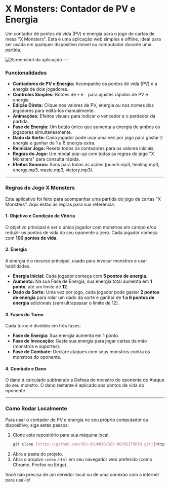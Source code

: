 # X Monsters: Contador de PV e Energia

Um contador de pontos de vida (PV) e energia para o jogo de cartas de mesa "X Monsters". Esta é uma aplicação web simples e offline, ideal para ser usada em qualquer dispositivo móvel ou computador durante uma partida.

![Screenshot da aplicação](https://i.imgur.com/example.png) ---

### Funcionalidades

* **Contadores de PV e Energia:** Acompanhe os pontos de vida (PV) e a energia de dois jogadores.
* **Controles Simples:** Botões de `+` e `-` para ajustes rápidos de PV e energia.
* **Edição Direta:** Clique nos valores de PV, energia ou nos nomes dos jogadores para editá-los manualmente.
* **Animações:** Efeitos visuais para indicar o vencedor e o perdedor da partida.
* **Fase de Energia:** Um botão único que aumenta a energia de ambos os jogadores simultaneamente.
* **Dado da Sorte:** Cada jogador pode usar uma vez por jogo para gastar 2 energia e ganhar de 1 a 6 energia extra.
* **Reiniciar Jogo:** Reseta todos os contadores para os valores iniciais.
* **Regras do Jogo:** Um modal pop-up com todas as regras do jogo "X Monsters" para consulta rápida.
* **Efeitos Sonoros:** Sons para todas as ações (punch.mp3, healing.mp3, energy.mp3, waste.mp3, victory.mp3).

---

### Regras do Jogo X Monsters

Este aplicativo foi feito para acompanhar uma partida do jogo de cartas "X Monsters". Aqui estão as regras para sua referência:

#### 1. Objetivo e Condição de Vitória

O objetivo principal é ser o único jogador com monstros em campo e/ou reduzir os pontos de vida do seu oponente a zero. Cada jogador começa com **100 pontos de vida**.

#### 2. Energia

A energia é o recurso principal, usado para invocar monstros e usar habilidades.

* **Energia Inicial:** Cada jogador começa com **5 pontos de energia**.
* **Aumento:** Na sua Fase de Energia, sua energia total aumenta em **1 ponto**, até um limite de **12**.
* **Dado da Sorte:** Uma vez por jogo, cada jogador pode gastar **2 pontos de energia** para rolar um dado da sorte e ganhar de **1 a 6 pontos de energia** adicionais (sem ultrapassar o limite de 12).

#### 3. Fases do Turno

Cada turno é dividido em três fases:

* **Fase de Energia:** Sua energia aumenta em 1 ponto.
* **Fase de Invocação:** Gaste sua energia para jogar cartas da mão (monstros e suportes).
* **Fase de Combate:** Declare ataques com seus monstros contra os monstros do oponente.

#### 4. Combate e Dano

O dano é calculado subtraindo a Defesa do monstro do oponente do Ataque do seu monstro. O dano restante é aplicado aos pontos de vida do oponente.

---

### Como Rodar Localmente

Para usar o contador de PV e energia no seu próprio computador ou dispositivo, siga estes passos:

1.  Clone este repositório para sua máquina local.
    ```bash
    git clone [https://github.com/SEU-USUARIO/SEU-REPOSITORIO.git](https://github.com/SEU-USUARIO/SEU-REPOSITORIO.git)
    ```
2.  Abra a pasta do projeto.
3.  Abra o arquivo `index.html` em seu navegador web preferido (como Chrome, Firefox ou Edge).

Você não precisa de um servidor local ou de uma conexão com a internet para usá-lo!
